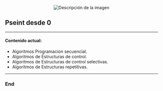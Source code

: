 <div align="center">
  <img src="https://github.com/Panconhu3vo/Pseint-Desde-cer0/assets/149894926/d2748b84-bac9-4b1e-be4a-ba34e3a8ebf5" alt="Descripción de la imagen">
</div>

##  Pseint desde 0

------------

#### Contenido actual:

- Algoritmos Programacion secuencial.
- Algoritmos de Estructuras de control.
- Algoritmos de Estructuras de control selectivas.
- Algoritmos de Estructuras repetitivas.

------------



### End
